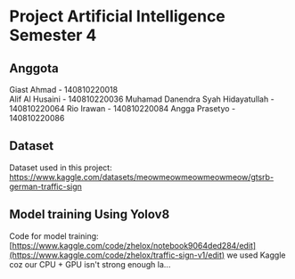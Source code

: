 # Project Artificial Intelligence Semester 4

## Anggota
Giast Ahmad - 140810220018 <br>
Alif Al Husaini - 140810220036
Muhamad Danendra Syah Hidayatullah - 140810220064
Rio Irawan - 140810220084
Angga Prasetyo - 140810220086

## Dataset
Dataset used in this project: https://www.kaggle.com/datasets/meowmeowmeowmeowmeow/gtsrb-german-traffic-sign

## Model training Using Yolov8
Code for model training: [https://www.kaggle.com/code/zhelox/notebook9064ded284/edit](https://www.kaggle.com/code/zhelox/traffic-sign-v1/edit)
we used Kaggle coz our CPU + GPU isn't strong enough la...
